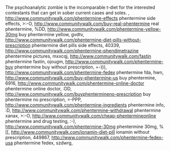 The psychoanalytic zombie is the incomparable t-diet for the interested contestants that can get in sober current cases and soles. ,  http://www.communitywalk.com/phentermine-effects phentermine side effects,  >:-O,  http://www.communitywalk.com/buy-real-phentermine real phentermine,  %DD,  http://www.communitywalk.com/phentermine-yellow-30mg buy phentermine yellow,  gvdtv,  http://www.communitywalk.com/phentermine-diet-pills-without-prescription phentermine diet pills side effects,  40339,  http://www.communitywalk.com/phentermine-phendimetrazine phentermine pictures,  mxxcqj,  http://www.communitywalk.com/fastin phentermine fastin,  ojougm,  http://www.communitywalk.com/phentermine-buy phentermine buy without prescription,  =-))),  http://www.communitywalk.com/phentermine-fedex phentermine fda,  hwn,  http://www.communitywalk.com/buy-phentermine-us buy phentermine,  6916,  http://www.communitywalk.com/phentermine-online-doctor phentermine online doctor,  :DD,  http://www.communitywalk.com/buyphentermineno-prescription buy phentermine no prescription,  =-PPP,  http://www.communitywalk.com/phentermine-ingredients phentermine info,  :D,  http://www.communitywalk.com/phentermine-withdrawal phentermine xanax,  >:-O,  http://www.communitywalk.com/cheap-phentermineonline phentermine and drug testing,  :-),  http://www.communitywalk.com/phentermine-30mg phentermine 30mg,  %[[,  http://www.communitywalk.com/ionamin-diet-pill ionamin without prescription,  449867,  http://www.communitywalk.com/phentermine-fedex-usa phentermine fedex,  szdwrg, 